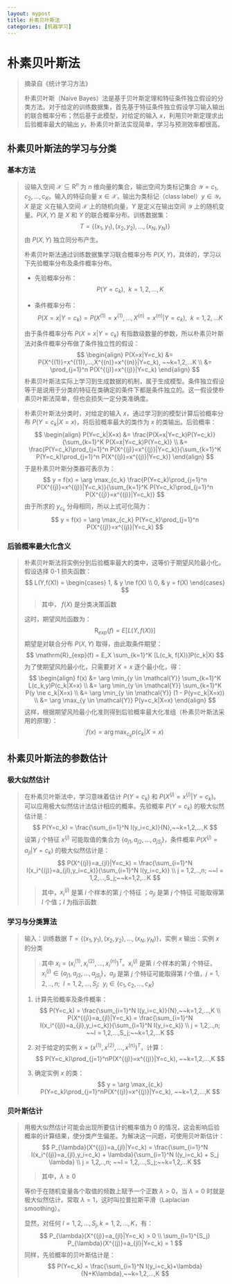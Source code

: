 ```yaml
---
layout: mypost
title: 朴素贝叶斯法
categories: [机器学习]
---
```


# 朴素贝叶斯法



> 摘录自《统计学习方法》
>
> 朴素贝叶斯（Naive Bayes）法是基于贝叶斯定理和特征条件独立假设的分类方法。对于给定的训练数据集，首先基于特征条件独立假设学习输入输出的联合概率分布；然后基于此模型，对给定的输入 $x$，利用贝叶斯定理求出后验概率最大的输出 $y$。朴素贝叶斯法实现简单，学习与预测效率都很高。

## 朴素贝叶斯法的学习与分类

### 基本方法

> 设输入空间 $\mathcal{X} \subseteq \mathrm{R}^n$ 为 $n$ 维向量的集合，输出空间为类标记集合 $\mathcal{Y}={c_1,c_2,...,c_K}$。输入的特征向量 $x \in \mathcal{X}$，输出为类标记（class label）$y \in \mathcal{Y}$。$X$ 是定 义在输入空间 $\mathcal{X}$ 上的随机向量，$Y$ 是定义在输出空间 $\mathcal{Y}$ 上的随机变量。$P(X,Y)$ 是 $X$ 和 $Y$ 的联合概率分布。训练数据集：
> $$
> T=\{(x_1,y_1), (x_2, y_2), ..., (x_N, y_N)\}
> $$
> 由 $P(X,Y)$ 独立同分布产生。
>
> 朴素贝叶斯法通过训练数据集学习联合概率分布 $P(X,Y)$，具体的，学习以下先验概率分布及条件概率分布。
>
> + 先验概率分布：
>   $$
>   P(Y=c_k),~~k=1,2,...,K
>   $$
>
> + 条件概率分布：
>   $$
>   P(X=x|Y=c_k) = P(X^{(1)}=x^{(1)},...,X^{(n)}=x^{(n)}|Y=c_k), ~~k=1,2,...K
>   $$
>
> 由于条件概率分布 $P(X=x|Y=c_k)$ 有指数级数量的参数，所以朴素贝叶斯法对条件概率分布做了条件独立性的假设：
> $$
> \begin{align}
> P(X=x|Y=c_k) &= P(X^{(1)}=x^{(1)},...,X^{(n)}=x^{(n)}|Y=c_k), ~~k=1,2,...K \\
> &= \prod_{j=1}^n P(X^{(j)}=x^{(j)}|Y=c_k)
> \end{align}
> $$
> 朴素贝叶斯法实际上学习到生成数据的机制，属于生成模型。条件独立假设等于是说用于分类的特征在类确定的条件下都是条件独立的。这一假设使朴素贝叶斯法简单，但也会损失一定分类准确度。

> 朴素贝叶斯法分类时，对给定的输入 $x$，通过学习到的模型计算后验概率分布 $P(Y=c_k|X=x)$，将后验概率最大的类作为 $x$ 的类输出。后验概率：
> $$
> \begin{align}
> P(Y=c_k|X=x) &= \frac{P(X=x|Y=c_k)P(Y=c_k)}{\sum_{k=1}^K P(X=x|Y=c_k)P(Y=c_k)} \\
> &= \frac{P(Y=c_k)\prod_{j=1}^n P(X^{(j)}=x^{(j)}|Y=c_k)}{\sum_{k=1}^K P(Y=c_k)\prod_{j=1}^n P(X^{(j)}=x^{(j)}|Y=c_k)}
> \end{align}
> $$
> 于是朴素贝叶斯分类器可表示为：
> $$
> y = f(x) = \arg \max_{c_k} \frac{P(Y=c_k)\prod_{j=1}^n P(X^{(j)}=x^{(j)}|Y=c_k)}{\sum_{k=1}^K P(Y=c_k)\prod_{j=1}^n P(X^{(j)}=x^{(j)}|Y=c_k)}
> $$
> 由于所求的 $y_{c_k}$ 分母相同，所以上式可化简为：
> $$
> y = f(x) = \arg \max_{c_k} P(Y=c_k)\prod_{j=1}^n P(X^{(j)}=x^{(j)}|Y=c_k)
> $$

### 后验概率最大化含义

> 朴素贝叶斯法将实例分到后验概率最大的类中，这等价于期望风险最小化。假设选择 0-1 损失函数：
> $$
> L(Y,f(X)) = \begin{cases}
> 1, & y \ne f(X) \\
> 0, & y = f(X)
> \end{cases}
> $$
>
> > 其中， $f(X)$ 是分类决策函数
>
> 这时，期望风险函数为：
> $$
> \mathrm{R}_{exp}(f) = E[L(Y,f(X))]
> $$
> 期望是对联合分布 $P(X,Y)$ 取得，由此取条件期望：
> $$
> \mathrm{R}_{exp}(f) = E_X \sum_{k=1}^K [L(c_k, f(X))]P(c_k|X)
> $$
> 为了使期望风险最小化，只需要对 $X=x$ 逐个最小化，得：
> $$
> \begin{align}
> f(x) &= \arg \min_{y \in \mathcal{Y}} \sum_{k=1}^K L(c_k,y)P(c_k|X=x) \\
> &= \arg \min_{y \in \mathcal{Y}} \sum_{k=1}^K P(y \ne c_k|X=x) \\
> &= \arg \min_{y \in \mathcal{Y}} (1 - P(y=c_k|X=x)) \\
> &= \arg \max_{y \in \mathcal{Y}} P(y=c_k|X=x)
> \end{align}
> $$
> 这样，根据期望风险最小化准则得到后验概率最大化准组（朴素贝叶斯法采用的原理）：
> $$
> f(x) = \arg \max_{c_k} p(c_k|X=x)
> $$

## 朴素贝叶斯法的参数估计

### 极大似然估计

> 在朴素贝叶斯法中，学习意味着估计 $P(Y=c_k)$ 和 $P(X^{(j)}=x^{(j)}|Y=c_k)$。可以应用极大似然估计法估计相应的概率。先验概率 $P(Y=c_k)$ 的极大似然估计是：
> $$
> P(Y=c_k) = \frac{\sum_{i=1}^N I(y_i=c_k)}{N},~~k=1,2,...,K
> $$
> 设第 $j$ 个特征 $x^{(j)}$ 可能取值的集合为 $\{a_{j1},a_{j2},...,a_{jS_j}\}$，条件概率 $P(X^{(j)}=a_{jl}|Y=c_k)$ 的极大似然估计是：
> $$
> P(X^{(j)}=a_{jl}|Y=c_k) = \frac{\sum_{i=1}^N I(x_i^{(j)}=a_{jl},y_i=c_k)}{\sum_{i=1}^N I(y_i=c_k)} \\
> j = 1,2,..,n; ~~l = 1,2,...,S_j;~~k=1,2,...K
> $$
>
> > 其中，$x_i^{(j)}$ 是第 $i$ 个样本的第 $j$ 个特征 ；$a_{jl}$ 是第 $j$ 个特征 可能取得第 $l$ 个值；$I$ 为指示函数

### 学习与分类算法

> 输入：训练数据 $T=\{(x_1,y_1), (x_2, y_2), ..., (x_N, y_N)\}$，实例 $x$
> 输出：实例 $x$ 的分类
>
> > 其中 $x_i=(x_i^{(1)},x_i^{(2)},...,x_i^{(n)})^T$。$x_i^{(j)}$ 是第 $i$ 个样本的第 $j$ 个特征，$x_i^{(j)} \in \{a_{j1},a_{j2},...,a_{jS_j}\}$，$a_{jl}$ 是第 $j$ 个特征可能取得第 $l$ 个值，$j = 1,2,..,n; ~~l = 1,2,...,S_j;~~y_i \in \{c_1, c_2, ...,c_K\}$
>
> 1. 计算先验概率及条件概率：
>    $$
>    P(Y=c_k) = \frac{\sum_{i=1}^N I(y_i=c_k)}{N},~~k=1,2,...,K \\
>    P(X^{(j)}=a_{jl}|Y=c_k) = \frac{\sum_{i=1}^N I(x_i^{(j)}=a_{jl},y_i=c_k)}{\sum_{i=1}^N I(y_i=c_k)} \\
>    j = 1,2,..,n; ~~l = 1,2,...,S_j;~~k=1,2,...K
>    $$
>
> 2. 对于给定的实例 $x=(x^{(1)},x^{(2)},...,x^{(n)})^T$，计算：
>    $$
>    P(Y=c_k)\prod_{j=1}^nP(X^{(j)}=x^{(j)}|Y=c_k), ~~k=1,2,...,K
>    $$
>
> 3. 确定实例 $x$ 的类：
>    $$
>    y = \arg \max_{c_k} P(Y=c_k)\prod_{j=1}^nP(X^{(j)}=x^{(j)}|Y=c_k), ~~k=1,2,...,K
>    $$

### 贝叶斯估计

> 用极大似然估计可能会出现所要估计的概率值为 $0$ 的情况，这会影响后验概率的计算结果，使分类产生偏差。为解决这一问题，可使用贝叶斯估计：
> $$
> P_{\lambda}(X^{(j)}=a_{jl}|Y=c_k) = \frac{\sum_{i=1}^N I(x_i^{(j)}=a_{jl},y_i=c_k) + \lambda}{\sum_{i=1}^N I(y_i=c_k) + S_j \lambda} \\
> j = 1,2,..,n; ~~l = 1,2,...,S_j;~~k=1,2,...K
> $$
>
> > 其中，$\lambda \geqslant 0$
>
> 等价于在随机变量各个取值的频数上赋予一个正数 $\lambda > 0$，当 $\lambda = 0$ 时就是极大似然估计。常取 $\lambda = 1$，这时叫拉普拉斯平滑（Laplacian smoothing）。
>
> 显然，对任何 $l=1,2,...,S_j, k = 1,2,...,K$，有：
> $$
> P_{\lambda}(X^{(j)}=a_{jl}|Y=c_k) > 0 \\
> \sum_{l=1}^{S_j} P_{\lambda}(X^{(j)}=a_{jl}|Y=c_k) = 1
> $$
> 同样，先验概率的贝叶斯估计是：
> $$
> P(Y=c_k) = \frac{\sum_{i=1}^N I(y_i=c_k)+\lambda}{N+K\lambda},~~k=1,2,...,K
> $$

